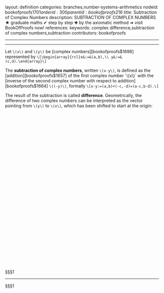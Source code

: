 layout: definition
categories: branches,number-systems-arithmetics
nodeid: bookofproofs$1701
orderid: 300
parentid: bookofproofs$216
title: Subtraction of Complex Numbers
description: SUBTRACTION OF COMPLEX NUMBERS ★ graduate maths ✔ step by step ✚ by the axiomatic method ➜ visit BookOfProofs now!
references: 
keywords: complex difference,subtraction of complex numbers,subtraction
contributors: bookofproofs

---


---

Let `\(x\)` and `\(y\)` be [complex numbers][bookofproofs$1698] represented by `\[\begin{array}{rcl}x&:=&(a,b),\\
y&:=&(c,d).\end{array}\]`

The  **subtraction of complex numbers**, written `\(x-y\)`, is defined as the [addition][bookofproofs$1657] of the first complex number `\(x\)` with the [inverse of the second complex number with respect to addition][bookofproofs$1664] `\((-y)\)`, formally
`\[x-y:=(a,b)+(-c,-d)=(a-c,b-d).\]`

The result of the subtraction is called **difference**. Geometrically, the difference of two complex numbers can be interpreted as the vector pointing from `\(y\)` to `\(x\)`, which has been shifted to start at the origin:

<div id="boxE20486" class="jxgbox centered" style="max-width:500px; height:500px;"></div>

<div style ='clear:both'></div> 
 
§§§1

---

§§§1

<script type="text/javascript">
board = JXG.JSXGraph.initBoard('boxE20486', {boundingbox: [-6, 6, 6, -6], axis: true});
 
var org = board.create('point', [0,0], {style:10,visible:true,fixed:true,name:' '});
var x = board.create('point', [2,2], {style:5,color:'blue',name:'x'});
var y = board.create('point', [-1,-3], {style:5,color:'blue',name:'y'});
var xy = board.create('point', 
    ["X(x)-X(y)","Y(x)-Y(y)"], {style:7,color:'green',name:'x-y'});
var ax =board.create('arrow', [org,x], {strokeColor:'blue'});
var ay =board.create('arrow', [org,y], {strokeColor:'blue'});
var axy =board.create('arrow', [org,xy], {strokeColor:'red'});
var ax2 =board.create('segment', [x,xy], {strokeColor:'blue',strokeWidth:1,dash:1});
var ay2 =board.create('segment', [y,x], {strokeColor:'red',strokeWidth:1,dash:1})
</script>

